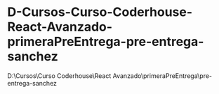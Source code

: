 # D-Cursos-Curso-Coderhouse-React-Avanzado-primeraPreEntrega-pre-entrega-sanchez
D:\Cursos\Curso Coderhouse\React Avanzado\primeraPreEntrega\pre-entrega-sanchez
